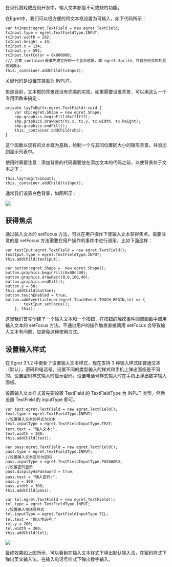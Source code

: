 在现代游戏或应用开发中，输入文本都是不可或缺的功能。

在Egret中，我们可以很方便的将文本框设置为可输入，如下代码所示：

```
var txInput:egret.TextField = new egret.TextField;
txInput.type = egret.TextFieldType.INPUT;
txInput.width = 282;
txInput.height = 43;
txInput.x = 134;
txInput.y = 592;
txInput.textColor = 0x000000;
/// 注意_container是事先建立好的一个显示容器，即 egret.Sprite，并且已经添加到显示列表中
this._container.addChild(txInput);
```

关键代码是设置其类型为 INPUT。

但是目前，文本框的背景还没有完美的实现，如果需要设置背景，可以用这么一个专用函数来搞定：

```
private layTxBg(tx:egret.TextField):void {
    var shp:egret.Shape = new egret.Shape;
    shp.graphics.beginFill(0xffffff);
    shp.graphics.drawRect(tx.x, tx.y, tx.width, tx.height);
    shp.graphics.endFill();
    this._container.addChild(shp);
}
```

这个函数以现有的文本框为基础，绘制一个与其同位置同大小的矩形背景。并添加到显示列表中。

使用时需要注意：添加背景的代码需要放在添加文本的代码之前，以使背景处于文本之下：

```
this.layTxBg(txInput);
this._container.addChild(txInput);
```

通常我们设置白色背景，如图所示：

![](56615fa06bfdf.jpg)

## 获得焦点

通过输入文本的 setFocus 方法，可以在用户操作下使输入文本获得焦点。需要注意的是 setFocus 方法需要在用户操作的事件中进行调用，比如下面这样：

```
var textIput:egret.TextField = new egret.TextField();
textIput.type = egret.TextFieldType.INPUT;
this.addChild(textIput);

var button:egret.Shape =  new egret.Shape();
button.graphics.beginFill(0x00cc00);
button.graphics.drawRect(0,0,100,40);
button.graphics.endFill();
button.y = 50;
this.addChild(button);
button.touchEnabled = true;
button.addEventListener(egret.TouchEvent.TOUCH_BEGIN,(e) => {
        textIput.setFocus();
    }, this);
```

这里我们首先创建了一个输入文本和一个按钮，在按钮的触摸事件回调函数中调用输入文本的 setFocus 方法。不通过用户的操作触发直接调用 setFocus 会导致输入文本有问题，应避免这种使用方式。

## 设置输入样式

在 Egret 3.1.2 中更新了设置输入文本样式，现在支持 3 种输入样式即普通文本（默认），密码和电话号。设置不同的类型输入的样式和手机上弹出面板是不同的。设置密码样式输入时显示密码，设置电话号样式输入时在手机上弹出数字输入面板。

设置输入文本样式首先要设置 TextField 的 TextFieldType 为 INPUT 类型。然后设置 TextField 的 inputType 即可。

```
var text:egret.TextField = new egret.TextField();
text.type = egret.TextFieldType.INPUT;
//设置输入文本的样式为文本
text.inputType = egret.TextFieldInputType.TEXT;
text.text = "输入文本:";
text.width = 300;
this.addChild(text);

var pass:egret.TextField = new egret.TextField();
pass.type = egret.TextFieldType.INPUT;
//设置输入文本显示为密码
pass.inputType = egret.TextFieldInputType.PASSWORD;
//设置密码显示
pass.displayAsPassword = true;
pass.text = "输入密码:";
pass.y = 100;
pass.width = 300;
this.addChild(pass);

var tel:egret.TextField = new egret.TextField();
tel.type = egret.TextFieldType.INPUT;
//设置输入电话号样式
tel.inputType = egret.TextFieldInputType.TEL;
tel.text = "输入电话号:"
tel.y = 200;
tel.width = 300;
this.addChild(tel);
```

![](575e904c4a14f.png)

最终效果如上图所示，可以看到在输入文本样式下弹出默认输入法，在密码样式下弹出英文输入法，在输入电话号样式下弹出数字输入。


